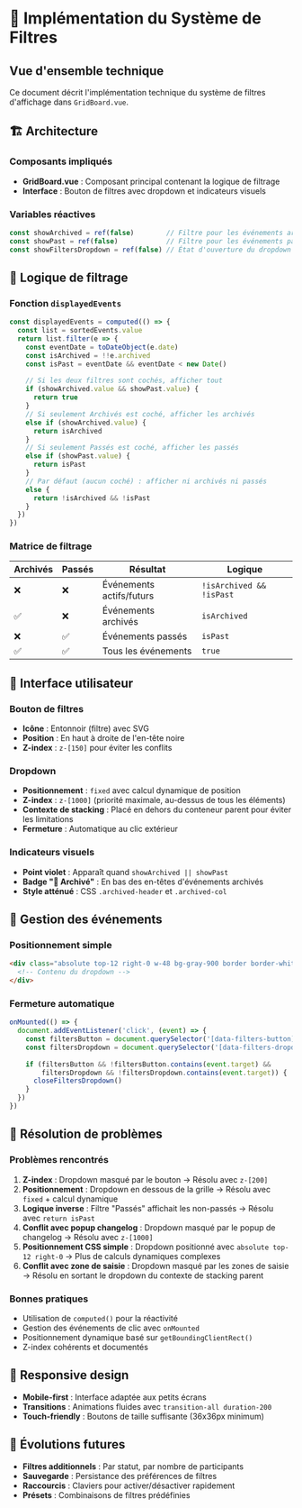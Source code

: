 # 🔧 Implémentation du Système de Filtres

## Vue d'ensemble technique

Ce document décrit l'implémentation technique du système de filtres d'affichage dans `GridBoard.vue`.

## 🏗️ Architecture

### Composants impliqués
- **GridBoard.vue** : Composant principal contenant la logique de filtrage
- **Interface** : Bouton de filtres avec dropdown et indicateurs visuels

### Variables réactives
```javascript
const showArchived = ref(false)        // Filtre pour les événements archivés
const showPast = ref(false)            // Filtre pour les événements passés
const showFiltersDropdown = ref(false) // État d'ouverture du dropdown
```

## 🎯 Logique de filtrage

### Fonction `displayedEvents`
```javascript
const displayedEvents = computed(() => {
  const list = sortedEvents.value
  return list.filter(e => {
    const eventDate = toDateObject(e.date)
    const isArchived = !!e.archived
    const isPast = eventDate && eventDate < new Date()
    
    // Si les deux filtres sont cochés, afficher tout
    if (showArchived.value && showPast.value) {
      return true
    }
    // Si seulement Archivés est coché, afficher les archivés
    else if (showArchived.value) {
      return isArchived
    }
    // Si seulement Passés est coché, afficher les passés
    else if (showPast.value) {
      return isPast
    }
    // Par défaut (aucun coché) : afficher ni archivés ni passés
    else {
      return !isArchived && !isPast
    }
  })
})
```

### Matrice de filtrage
| Archivés | Passés | Résultat | Logique |
|----------|--------|----------|---------|
| ❌ | ❌ | Événements actifs/futurs | `!isArchived && !isPast` |
| ✅ | ❌ | Événements archivés | `isArchived` |
| ❌ | ✅ | Événements passés | `isPast` |
| ✅ | ✅ | Tous les événements | `true` |

## 🎨 Interface utilisateur

### Bouton de filtres
- **Icône** : Entonnoir (filtre) avec SVG
- **Position** : En haut à droite de l'en-tête noire
- **Z-index** : `z-[150]` pour éviter les conflits

### Dropdown
- **Positionnement** : `fixed` avec calcul dynamique de position
- **Z-index** : `z-[1000]` (priorité maximale, au-dessus de tous les éléments)
- **Contexte de stacking** : Placé en dehors du conteneur parent pour éviter les limitations
- **Fermeture** : Automatique au clic extérieur

### Indicateurs visuels
- **Point violet** : Apparaît quand `showArchived || showPast`
- **Badge "📁 Archivé"** : En bas des en-têtes d'événements archivés
- **Style atténué** : CSS `.archived-header` et `.archived-col`

## 🔄 Gestion des événements

### Positionnement simple
```html
<div class="absolute top-12 right-0 w-48 bg-gray-900 border border-white/20 rounded-xl shadow-2xl z-[1000] overflow-hidden">
  <!-- Contenu du dropdown -->
</div>
```

### Fermeture automatique
```javascript
onMounted(() => {
  document.addEventListener('click', (event) => {
    const filtersButton = document.querySelector('[data-filters-button]')
    const filtersDropdown = document.querySelector('[data-filters-dropdown]')
    
    if (filtersButton && !filtersButton.contains(event.target) && 
        filtersDropdown && !filtersDropdown.contains(event.target)) {
      closeFiltersDropdown()
    }
  })
})
```

## 🐛 Résolution de problèmes

### Problèmes rencontrés
1. **Z-index** : Dropdown masqué par le bouton → Résolu avec `z-[200]`
2. **Positionnement** : Dropdown en dessous de la grille → Résolu avec `fixed` + calcul dynamique
3. **Logique inverse** : Filtre "Passés" affichait les non-passés → Résolu avec `return isPast`
4. **Conflit avec popup changelog** : Dropdown masqué par le popup de changelog → Résolu avec `z-[1000]`
5. **Positionnement CSS simple** : Dropdown positionné avec `absolute top-12 right-0` → Plus de calculs dynamiques complexes
6. **Conflit avec zone de saisie** : Dropdown masqué par les zones de saisie → Résolu en sortant le dropdown du contexte de stacking parent

### Bonnes pratiques
- Utilisation de `computed()` pour la réactivité
- Gestion des événements de clic avec `onMounted`
- Positionnement dynamique basé sur `getBoundingClientRect()`
- Z-index cohérents et documentés

## 📱 Responsive design

- **Mobile-first** : Interface adaptée aux petits écrans
- **Transitions** : Animations fluides avec `transition-all duration-200`
- **Touch-friendly** : Boutons de taille suffisante (36x36px minimum)

## 🔮 Évolutions futures

- **Filtres additionnels** : Par statut, par nombre de participants
- **Sauvegarde** : Persistance des préférences de filtres
- **Raccourcis** : Claviers pour activer/désactiver rapidement
- **Présets** : Combinaisons de filtres prédéfinies
